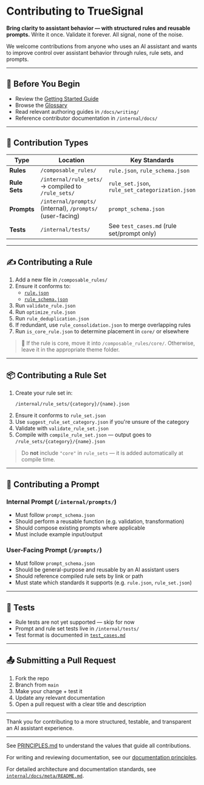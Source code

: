 # Contributing to TrueSignal

**Bring clarity to assistant behavior — with structured rules and reusable prompts.**
Write it once. Validate it forever. All signal, none of the noise.


We welcome contributions from anyone who uses an AI assistant and wants to improve control over assistant behavior through rules, rule sets, and prompts.

---

## 🔰 Before You Begin

- Review the [Getting Started Guide](docs/getting_started.md)
- Browse the [Glossary](docs/glossary.md)
- Read relevant authoring guides in `/docs/writing/`
- Reference contributor documentation in `/internal/docs/`

---

## 🧱 Contribution Types

| Type | Location | Key Standards |
|------|----------|----------------|
| **Rules** | `/composable_rules/` | `rule.json`, `rule_schema.json` |
| **Rule Sets** | `/internal/rule_sets/` → compiled to `/rule_sets/` | `rule_set.json`, `rule_set_categorization.json` |
| **Prompts** | `/internal/prompts/` (internal), `/prompts/` (user-facing) | `prompt_schema.json` |
| **Tests** | `/internal/tests/` | See `test_cases.md` (rule set/prompt only) |

---

## ✍️ Contributing a Rule

1. Add a new file in `/composable_rules/`
2. Ensure it conforms to:
   - [`rule.json`](docs/reference/rule.json.md)
   - [`rule_schema.json`](docs/reference/rule_schema.json.md)
3. Run `validate_rule.json`
4. Run `optimize_rule.json`
5. Run `rule_deduplication.json`
6. If redundant, use `rule_consolidation.json` to merge overlapping rules
7. Run `is_core_rule.json` to determine placement in `core/` or elsewhere

> 📁 If the rule is core, move it into `/composable_rules/core/`. Otherwise, leave it in the appropriate theme folder.

---

## 📦 Contributing a Rule Set

1. Create your rule set in:
   ```
   /internal/rule_sets/{category}/{name}.json
   ```
2. Ensure it conforms to `rule_set.json`
3. Use `suggest_rule_set_category.json` if you're unsure of the category
4. Validate with `validate_rule_set.json`
5. Compile with `compile_rule_set.json` — output goes to `/rule_sets/{category}/{name}.json`

> Do **not** include `"core"` in `rule_sets` — it is added automatically at compile time.

---

## 💬 Contributing a Prompt

### Internal Prompt (`/internal/prompts/`)
- Must follow `prompt_schema.json`
- Should perform a reusable function (e.g. validation, transformation)
- Should compose existing prompts where applicable
- Must include example input/output

### User-Facing Prompt (`/prompts/`)
- Must follow `prompt_schema.json`
- Should be general-purpose and reusable by an AI assistant users
- Should reference compiled rule sets by link or path
- Must state which standards it supports (e.g. `rule.json`, `rule_set.json`)

---

## 🧪 Tests

- Rule tests are not yet supported — skip for now
- Prompt and rule set tests live in `/internal/tests/`
- Test format is documented in [`test_cases.md`](internal/docs/validation/test_cases.md)

---

## 📤 Submitting a Pull Request

1. Fork the repo
2. Branch from `main`
3. Make your change + test it
4. Update any relevant documentation
5. Open a pull request with a clear title and description

---

Thank you for contributing to a more structured, testable, and transparent an AI assistant experience.

---

See [PRINCIPLES.md](PRINCIPLES.md) to understand the values that guide all contributions.

For writing and reviewing documentation, see our [documentation principles](internal/docs/meta/documentation_principles.md).

For detailed architecture and documentation standards, see [`internal/docs/meta/README.md`](internal/docs/meta/README.md).
